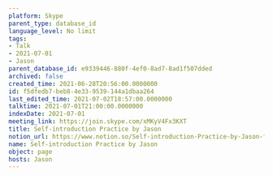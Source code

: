 ```yaml
---
platform: Skype
parent_type: database_id
language_level: No limit
tags:
- Talk
- 2021-07-01
- Jason
parent_database_id: e9339446-880f-4ef0-8ad7-8ad1f507dded
archived: false
created_time: 2021-06-28T20:56:00.0000000
id: f5dfedb7-beb8-4e33-9539-144a1dbaa264
last_edited_time: 2021-07-02T18:57:00.0000000
talktime: 2021-07-01T21:00:00.0000000
indexDate: 2021-07-01
meeting_link: https://join.skype.com/xMKyV4Fx3KXT
title: Self-introduction Practice by Jason
notion_url: https://www.notion.so/Self-introduction-Practice-by-Jason-f5dfedb7beb84e339539144a1dbaa264
name: Self-introduction Practice by Jason
object: page
hosts: Jason
---
```







